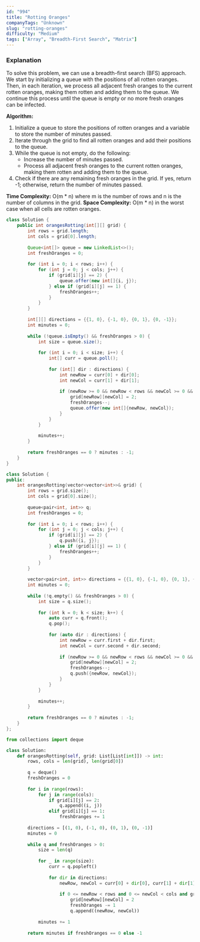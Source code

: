 ```yaml
---
id: "994"
title: "Rotting Oranges"
companyTags: "Unknown"
slug: "rotting-oranges"
difficulty: "Medium"
tags: ["Array", "Breadth-First Search", "Matrix"]
---
```


### Explanation
To solve this problem, we can use a breadth-first search (BFS) approach. We start by initializing a queue with the positions of all rotten oranges. Then, in each iteration, we process all adjacent fresh oranges to the current rotten oranges, making them rotten and adding them to the queue. We continue this process until the queue is empty or no more fresh oranges can be infected.

**Algorithm:**
1. Initialize a queue to store the positions of rotten oranges and a variable to store the number of minutes passed.
2. Iterate through the grid to find all rotten oranges and add their positions to the queue.
3. While the queue is not empty, do the following:
   - Increase the number of minutes passed.
   - Process all adjacent fresh oranges to the current rotten oranges, making them rotten and adding them to the queue.
4. Check if there are any remaining fresh oranges in the grid. If yes, return -1; otherwise, return the number of minutes passed.

**Time Complexity:** O(m * n) where m is the number of rows and n is the number of columns in the grid.
**Space Complexity:** O(m * n) in the worst case when all cells are rotten oranges.
```java
class Solution {
    public int orangesRotting(int[][] grid) {
        int rows = grid.length;
        int cols = grid[0].length;
        
        Queue<int[]> queue = new LinkedList<>();
        int freshOranges = 0;
        
        for (int i = 0; i < rows; i++) {
            for (int j = 0; j < cols; j++) {
                if (grid[i][j] == 2) {
                    queue.offer(new int[]{i, j});
                } else if (grid[i][j] == 1) {
                    freshOranges++;
                }
            }
        }
        
        int[][] directions = {{1, 0}, {-1, 0}, {0, 1}, {0, -1}};
        int minutes = 0;
        
        while (!queue.isEmpty() && freshOranges > 0) {
            int size = queue.size();
            
            for (int i = 0; i < size; i++) {
                int[] curr = queue.poll();
                
                for (int[] dir : directions) {
                    int newRow = curr[0] + dir[0];
                    int newCol = curr[1] + dir[1];
                    
                    if (newRow >= 0 && newRow < rows && newCol >= 0 && newCol < cols && grid[newRow][newCol] == 1) {
                        grid[newRow][newCol] = 2;
                        freshOranges--;
                        queue.offer(new int[]{newRow, newCol});
                    }
                }
            }
            
            minutes++;
        }
        
        return freshOranges == 0 ? minutes : -1;
    }
}
```

```cpp
class Solution {
public:
    int orangesRotting(vector<vector<int>>& grid) {
        int rows = grid.size();
        int cols = grid[0].size();
        
        queue<pair<int, int>> q;
        int freshOranges = 0;
        
        for (int i = 0; i < rows; i++) {
            for (int j = 0; j < cols; j++) {
                if (grid[i][j] == 2) {
                    q.push({i, j});
                } else if (grid[i][j] == 1) {
                    freshOranges++;
                }
            }
        }
        
        vector<pair<int, int>> directions = {{1, 0}, {-1, 0}, {0, 1}, {0, -1}};
        int minutes = 0;
        
        while (!q.empty() && freshOranges > 0) {
            int size = q.size();
            
            for (int k = 0; k < size; k++) {
                auto curr = q.front();
                q.pop();
                
                for (auto dir : directions) {
                    int newRow = curr.first + dir.first;
                    int newCol = curr.second + dir.second;
                    
                    if (newRow >= 0 && newRow < rows && newCol >= 0 && newCol < cols && grid[newRow][newCol] == 1) {
                        grid[newRow][newCol] = 2;
                        freshOranges--;
                        q.push({newRow, newCol});
                    }
                }
            }
            
            minutes++;
        }
        
        return freshOranges == 0 ? minutes : -1;
    }
};
```

```python
from collections import deque

class Solution:
    def orangesRotting(self, grid: List[List[int]]) -> int:
        rows, cols = len(grid), len(grid[0])
        
        q = deque()
        freshOranges = 0
        
        for i in range(rows):
            for j in range(cols):
                if grid[i][j] == 2:
                    q.append((i, j))
                elif grid[i][j] == 1:
                    freshOranges += 1
        
        directions = [(1, 0), (-1, 0), (0, 1), (0, -1)]
        minutes = 0
        
        while q and freshOranges > 0:
            size = len(q)
            
            for _ in range(size):
                curr = q.popleft()
                
                for dir in directions:
                    newRow, newCol = curr[0] + dir[0], curr[1] + dir[1]
                    
                    if 0 <= newRow < rows and 0 <= newCol < cols and grid[newRow][newCol] == 1:
                        grid[newRow][newCol] = 2
                        freshOranges -= 1
                        q.append((newRow, newCol))
            
            minutes += 1
        
        return minutes if freshOranges == 0 else -1
```